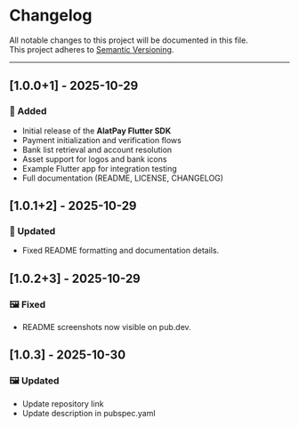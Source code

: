 # Changelog

All notable changes to this project will be documented in this file.  
This project adheres to [Semantic Versioning](https://semver.org/).

---

## [1.0.0+1] - 2025-10-29

### 🎉 Added

- Initial release of the **AlatPay Flutter SDK**
- Payment initialization and verification flows
- Bank list retrieval and account resolution
- Asset support for logos and bank icons
- Example Flutter app for integration testing
- Full documentation (README, LICENSE, CHANGELOG)

## [1.0.1+2] - 2025-10-29

### 📝 Updated

- Fixed README formatting and documentation details.

## [1.0.2+3] - 2025-10-29

### 🖼 Fixed

- README screenshots now visible on pub.dev.

## [1.0.3] - 2025-10-30

### 🖼 Updated

- Update repository link
- Update description in pubspec.yaml